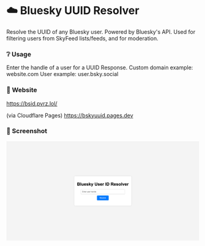 # ☁️ Bluesky UUID Resolver
Resolve the UUID of any Bluesky user.
Powered by Bluesky's API.
Used for filtering users from SkyFeed lists/feeds, and for moderation.

### ❔ Usage
Enter the handle of a user for a UUID Response.
Custom domain example: website.com
User example: user.bsky.social

### 🔗  Website 
https://bsid.pvrz.lol/

(via Cloudflare Pages) https://bskyuuid.pages.dev

### 📸 Screenshot

![App Screenshot](https://github.com/pvrzz/bskyuuid/blob/main/preview.png?raw=true)
